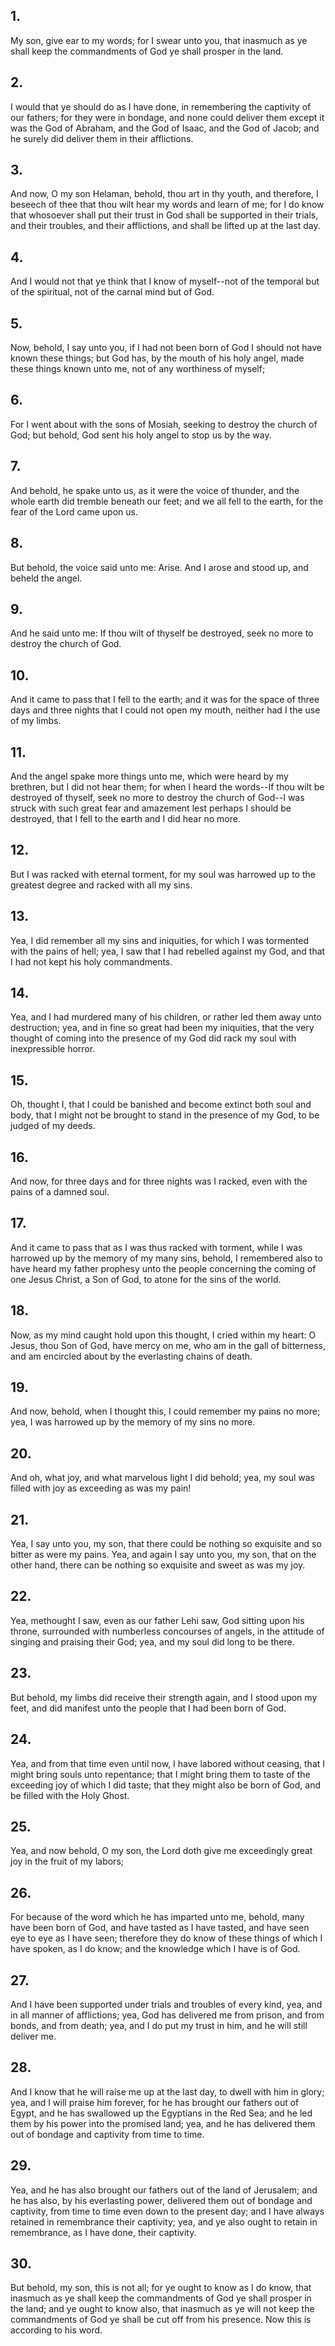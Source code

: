 ## 1.
My son, give ear to my words; for I swear unto you, that inasmuch as ye shall keep the commandments of God ye shall prosper in the land.
## 2.
I would that ye should do as I have done, in remembering the captivity of our fathers; for they were in bondage, and none could deliver them except it was the God of Abraham, and the God of Isaac, and the God of Jacob; and he surely did deliver them in their afflictions.
## 3.
And now, O my son Helaman, behold, thou art in thy youth, and therefore, I beseech of thee that thou wilt hear my words and learn of me; for I do know that whosoever shall put their trust in God shall be supported in their trials, and their troubles, and their afflictions, and shall be lifted up at the last day.
## 4.
And I would not that ye think that I know of myself--not of the temporal but of the spiritual, not of the carnal mind but of God.
## 5.
Now, behold, I say unto you, if I had not been born of God I should not have known these things; but God has, by the mouth of his holy angel, made these things known unto me, not of any worthiness of myself;
## 6.
For I went about with the sons of Mosiah, seeking to destroy the church of God; but behold, God sent his holy angel to stop us by the way.
## 7.
And behold, he spake unto us, as it were the voice of thunder, and the whole earth did tremble beneath our feet; and we all fell to the earth, for the fear of the Lord came upon us.
## 8.
But behold, the voice said unto me: Arise. And I arose and stood up, and beheld the angel.
## 9.
And he said unto me: If thou wilt of thyself be destroyed, seek no more to destroy the church of God.
## 10.
And it came to pass that I fell to the earth; and it was for the space of three days and three nights that I could not open my mouth, neither had I the use of my limbs.
## 11.
And the angel spake more things unto me, which were heard by my brethren, but I did not hear them; for when I heard the words--If thou wilt be destroyed of thyself, seek no more to destroy the church of God--I was struck with such great fear and amazement lest perhaps I should be destroyed, that I fell to the earth and I did hear no more.
## 12.
But I was racked with eternal torment, for my soul was harrowed up to the greatest degree and racked with all my sins.
## 13.
Yea, I did remember all my sins and iniquities, for which I was tormented with the pains of hell; yea, I saw that I had rebelled against my God, and that I had not kept his holy commandments.
## 14.
Yea, and I had murdered many of his children, or rather led them away unto destruction; yea, and in fine so great had been my iniquities, that the very thought of coming into the presence of my God did rack my soul with inexpressible horror.
## 15.
Oh, thought I, that I could be banished and become extinct both soul and body, that I might not be brought to stand in the presence of my God, to be judged of my deeds.
## 16.
And now, for three days and for three nights was I racked, even with the pains of a damned soul.
## 17.
And it came to pass that as I was thus racked with torment, while I was harrowed up by the memory of my many sins, behold, I remembered also to have heard my father prophesy unto the people concerning the coming of one Jesus Christ, a Son of God, to atone for the sins of the world.
## 18.
Now, as my mind caught hold upon this thought, I cried within my heart: O Jesus, thou Son of God, have mercy on me, who am in the gall of bitterness, and am encircled about by the everlasting chains of death.
## 19.
And now, behold, when I thought this, I could remember my pains no more; yea, I was harrowed up by the memory of my sins no more.
## 20.
And oh, what joy, and what marvelous light I did behold; yea, my soul was filled with joy as exceeding as was my pain!
## 21.
Yea, I say unto you, my son, that there could be nothing so exquisite and so bitter as were my pains. Yea, and again I say unto you, my son, that on the other hand, there can be nothing so exquisite and sweet as was my joy.
## 22.
Yea, methought I saw, even as our father Lehi saw, God sitting upon his throne, surrounded with numberless concourses of angels, in the attitude of singing and praising their God; yea, and my soul did long to be there.
## 23.
But behold, my limbs did receive their strength again, and I stood upon my feet, and did manifest unto the people that I had been born of God.
## 24.
Yea, and from that time even until now, I have labored without ceasing, that I might bring souls unto repentance; that I might bring them to taste of the exceeding joy of which I did taste; that they might also be born of God, and be filled with the Holy Ghost.
## 25.
Yea, and now behold, O my son, the Lord doth give me exceedingly great joy in the fruit of my labors;
## 26.
For because of the word which he has imparted unto me, behold, many have been born of God, and have tasted as I have tasted, and have seen eye to eye as I have seen; therefore they do know of these things of which I have spoken, as I do know; and the knowledge which I have is of God.
## 27.
And I have been supported under trials and troubles of every kind, yea, and in all manner of afflictions; yea, God has delivered me from prison, and from bonds, and from death; yea, and I do put my trust in him, and he will still deliver me.
## 28.
And I know that he will raise me up at the last day, to dwell with him in glory; yea, and I will praise him forever, for he has brought our fathers out of Egypt, and he has swallowed up the Egyptians in the Red Sea; and he led them by his power into the promised land; yea, and he has delivered them out of bondage and captivity from time to time.
## 29.
Yea, and he has also brought our fathers out of the land of Jerusalem; and he has also, by his everlasting power, delivered them out of bondage and captivity, from time to time even down to the present day; and I have always retained in remembrance their captivity; yea, and ye also ought to retain in remembrance, as I have done, their captivity.
## 30.
But behold, my son, this is not all; for ye ought to know as I do know, that inasmuch as ye shall keep the commandments of God ye shall prosper in the land; and ye ought to know also, that inasmuch as ye will not keep the commandments of God ye shall be cut off from his presence. Now this is according to his word.
